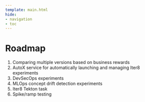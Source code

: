 ```yaml
---
template: main.html
hide:
- navigation
- toc
---
```


# Roadmap

1. Comparing multiple versions based on business rewards
2. AutoX service for automatically launching and managing Iter8 experiments
3. DevSecOps experiments
4. MLOps concept drift detection experiments
5. Iter8 Tekton task
6. Spike/ramp testing
